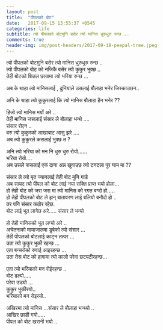 ```yaml
---
layout: post
title:  "पीपलको बोट"
date:   2017-09-15 13:55:37 +0545
categories: life
subtitle: त्यो पीपलको बोटमुनि बसेर त्यो मानिस धुरुधुरु रुन्छ ..
comments: true
header-img: img/post-headers/2017-09-18-peepal-tree.jpeg
---
```


त्यो पीपलको बोटमुनि बसेर त्यो मानिस धुरुधुरु रुन्छ ..  
त्यो पीपलको बोट को नजिकै बसेर त्यो कुकुर भुक्छ ..  
तेही बोटको शितल छायामा त्यो भरिया रुन्छ …  

अब के थाहा त्यो मानिसलाई , दुनियाले उसलाई बौलाहा भनेर जिस्काउछन..  

अनि के थाहा त्यो कुकुरलाई कि त्यो मानिस बौलाहा हैन भनेर ??  

हिजो त्यो मानिस मर्यो अरे ..  
तेही मानिस जसलाई संसार ले बौलाहा भन्थे ….  
संसार रोएन ..  
बरु त्यो कुकुरको आखाबाट आसु झरे ….  
अब त्यो कुकुरले कसलाई भुक्छ त ?  

अनि त्यो भरिया को मन नि धुरु धुरु रोयो……  
भरिया रोयो….  
अब उसले कसलाई एक दाना अन्न खुवाउछ त्यो टनटला पुर घाम मा ??  

संसार ले त्यो मृत ज्यानलाई तेही बोट मुनि गाडे  
अब सायद त्यो पीपल को बोट लाई नया सक्ति प्राप्त भयो होला…  
हो तेही बोट को जरा जरा मा त्यो मानिस को रगत बग्दो हो…..  
हो तेही पीपलको बोट ले झन् बातावरण लाई बलियो बनौदो हो ..  
तर पनि संसार कठोर रहेछ.  
बोट लाई भूत लागेछ अरे….. संसार ले भन्यो  

हो तेही मानिसको भूत लग्यो अरे ..  
अचेतनाको मायाजालमा डुबेको त्यो संसार …  
तेही पीपलको बोटलाई काट्न तत्पर …  
उता त्यो कुकुर भुकी रहन्छ …  
एता बन्चरोको रुवाई आइरहन्छ …  
उता तेस बोट को हागामा त्यो कालो परेवा छटपटीरहन्छ…  

एता त्यो भरियाको मन रोईरहन्छ ..  
बोट ढल्यो…..  
परेवा उड्यो …  
कुकुर भुकीरयो..  
भरियाको मन रोइरयो..  

अखिरमा त्यो मानिस …संसार ले बौलाहा भन्थ्यो ..  
आखिर छाडी गयो…..  
पीपल को बोट खरानी भयो ..  
